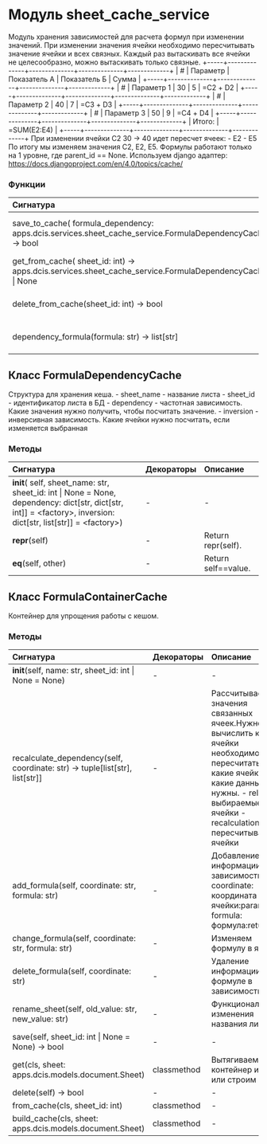 # Модуль sheet_cache_service

Модуль хранения зависимостей для расчета формул при изменении значений. При изменении значения ячейки необходимо пересчитывать значение ячейки и всех связных. Каждый раз вытаскивать все ячейки не целесообразно, можно вытаскивать только связные. +-----+--------------+--------------+--------------+-------------+ | # | Параметр | Показатель А | Показатель Б | Сумма | +-----+--------------+--------------+--------------+-------------+ | # | Параметр 1 | 30 | 5 | =С2 + D2 | +-----+--------------+--------------+--------------+-------------+ | # | Параметр 2 | 40 | 7 | =С3 + D3 | +-----+--------------+--------------+--------------+-------------+ | # | Параметр 3 | 50 | 9 | =С4 + D4 | +-----+--------------+--------------+--------------+-------------+ | Итого: | =SUM(E2:E4) | +-----+--------------+--------------+--------------+-------------+ При изменении ячейки C2 30 -> 40 идет пересчет ячеек: - E2 - E5 По итогу мы изменяем значения С2, E2, E5. Формулы работают только на 1 уровне, где parent_id == None. Используем django адаптер: https://docs.djangoproject.com/en/4.0/topics/cache/

### Функции

| Сигнатура                                                                                                       | Декораторы | Описание                                |
| :-------------------------------------------------------------------------------------------------------------- | :--------- | :-------------------------------------- |
| save_to_cache( formula_dependency: apps.dcis.services.sheet_cache_service.FormulaDependencyCache) -&#62; bool   | -          | Сохраняем структуру зависимостей в кеш. |
| get_from_cache( sheet_id: int) -&#62; apps.dcis.services.sheet_cache_service.FormulaDependencyCache &#124; None | -          | Забираем структуру из кеша.             |
| delete_from_cache(sheet_id: int) -&#62; bool                                                                    | -          | Удаление структуры из кеша.             |
| dependency_formula(formula: str) -&#62; list[str]                                                               | -          | Возвращает зависимость токенов.         |

## Класс FormulaDependencyCache

Структура для хранения кеша. - sheet_name - название листа - sheet_id - идентификатор листа в БД - dependency - частотная зависимость. Какие значения нужно получить, чтобы посчитать значение. - inversion - инверсивная зависимость. Какие ячейки нужно посчитать, если изменяется выбранная

### Методы

| Сигнатура                                                                                                                                                                          | Декораторы | Описание            |
| :--------------------------------------------------------------------------------------------------------------------------------------------------------------------------------- | :--------- | :------------------ |
| __init__( self, sheet_name: str, sheet_id: int &#124; None = None, dependency: dict[str, dict[str, int]] = &#60;factory&#62;, inversion: dict[str, list[str]] = &#60;factory&#62;) | -          | -                   |
| __repr__(self)                                                                                                                                                                     | -          | Return repr(self).  |
| __eq__(self, other)                                                                                                                                                                | -          | Return self==value. |

## Класс FormulaContainerCache

Контейнер для упрощения работы с кешом.

### Методы

| Сигнатура                                                                        | Декораторы  | Описание                                                                                                                                                                                              |
| :------------------------------------------------------------------------------- | :---------- | :---------------------------------------------------------------------------------------------------------------------------------------------------------------------------------------------------- |
| __init__(self, name: str, sheet_id: int &#124; None = None)                      | -           | -                                                                                                                                                                                                     |
| recalculate_dependency(self, coordinate: str) -&#62; tuple[list[str], list[str]] | -           | Рассчитываем значения связанных ячеек.Нужно вычислить какие ячейки необходимо пересчитать и какие ячейкии какие данные нужны. - relation - выбираемые ячейки - recalculation - пересчитываемые ячейки |
| add_formula(self, coordinate: str, formula: str)                                 | -           | Добавление информации в зависимость:param coordinate: координата ячейки:param formula: формула:return:                                                                                                |
| change_formula(self, coordinate: str, formula: str)                              | -           | Изменяем формулу в ячейки.                                                                                                                                                                            |
| delete_formula(self, coordinate: str)                                            | -           | Удаление информации о формуле в зависимости.                                                                                                                                                          |
| rename_sheet(self, old_value: str, new_value: str)                               | -           | Функционал для изменения названия листов.                                                                                                                                                             |
| save(self, sheet_id: int &#124; None = None) -&#62; bool                         | -           | -                                                                                                                                                                                                     |
| get(cls, sheet: apps.dcis.models.document.Sheet)                                 | classmethod | Вытягиваем контейнер из кеша или строим новый.                                                                                                                                                        |
| delete(self) -&#62; bool                                                         | -           | -                                                                                                                                                                                                     |
| from_cache(cls, sheet_id: int)                                                   | classmethod | -                                                                                                                                                                                                     |
| build_cache(cls, sheet: apps.dcis.models.document.Sheet)                         | classmethod | -                                                                                                                                                                                                     |